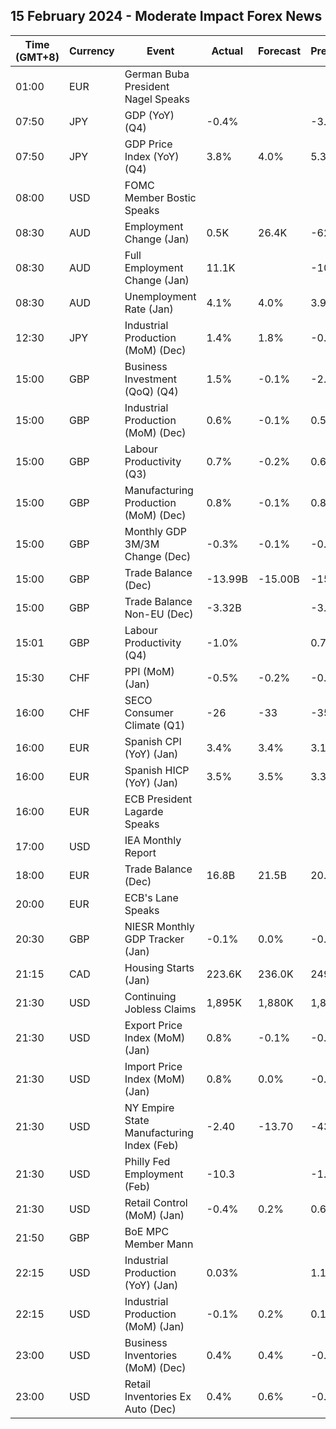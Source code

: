 ## 15 February 2024 - Moderate Impact Forex News

| Time (GMT+8) | Currency | Event | Actual | Forecast | Previous |
|------|----------|-------|--------|----------|----------|
| 01:00 | EUR | German Buba President Nagel Speaks |  |  |  |
| 07:50 | JPY | GDP (YoY) (Q4) | -0.4% |  | -3.3% |
| 07:50 | JPY | GDP Price Index (YoY) (Q4) | 3.8% | 4.0% | 5.3% |
| 08:00 | USD | FOMC Member Bostic Speaks |  |  |  |
| 08:30 | AUD | Employment Change (Jan) | 0.5K | 26.4K | -62.7K |
| 08:30 | AUD | Full Employment Change (Jan) | 11.1K |  | -109.5K |
| 08:30 | AUD | Unemployment Rate (Jan) | 4.1% | 4.0% | 3.9% |
| 12:30 | JPY | Industrial Production (MoM) (Dec) | 1.4% | 1.8% | -0.9% |
| 15:00 | GBP | Business Investment (QoQ) (Q4) | 1.5% | -0.1% | -2.8% |
| 15:00 | GBP | Industrial Production (MoM) (Dec) | 0.6% | -0.1% | 0.5% |
| 15:00 | GBP | Labour Productivity (Q3) | 0.7% | -0.2% | 0.6% |
| 15:00 | GBP | Manufacturing Production (MoM) (Dec) | 0.8% | -0.1% | 0.8% |
| 15:00 | GBP | Monthly GDP 3M/3M Change (Dec) | -0.3% | -0.1% | -0.2% |
| 15:00 | GBP | Trade Balance (Dec) | -13.99B | -15.00B | -15.13B |
| 15:00 | GBP | Trade Balance Non-EU (Dec) | -3.32B |  | -3.75B |
| 15:01 | GBP | Labour Productivity (Q4) | -1.0% |  | 0.7% |
| 15:30 | CHF | PPI (MoM) (Jan) | -0.5% | -0.2% | -0.6% |
| 16:00 | CHF | SECO Consumer Climate (Q1) | -26 | -33 | -35 |
| 16:00 | EUR | Spanish CPI (YoY) (Jan) | 3.4% | 3.4% | 3.1% |
| 16:00 | EUR | Spanish HICP (YoY) (Jan) | 3.5% | 3.5% | 3.3% |
| 16:00 | EUR | ECB President Lagarde Speaks |  |  |  |
| 17:00 | USD | IEA Monthly Report |  |  |  |
| 18:00 | EUR | Trade Balance (Dec) | 16.8B | 21.5B | 20.3B |
| 20:00 | EUR | ECB's Lane Speaks |  |  |  |
| 20:30 | GBP | NIESR Monthly GDP Tracker (Jan) | -0.1% | 0.0% | -0.3% |
| 21:15 | CAD | Housing Starts (Jan) | 223.6K | 236.0K | 249.0K |
| 21:30 | USD | Continuing Jobless Claims | 1,895K | 1,880K | 1,865K |
| 21:30 | USD | Export Price Index (MoM) (Jan) | 0.8% | -0.1% | -0.7% |
| 21:30 | USD | Import Price Index (MoM) (Jan) | 0.8% | 0.0% | -0.7% |
| 21:30 | USD | NY Empire State Manufacturing Index (Feb) | -2.40 | -13.70 | -43.70 |
| 21:30 | USD | Philly Fed Employment (Feb) | -10.3 |  | -1.8 |
| 21:30 | USD | Retail Control (MoM) (Jan) | -0.4% | 0.2% | 0.6% |
| 21:50 | GBP | BoE MPC Member Mann |  |  |  |
| 22:15 | USD | Industrial Production (YoY) (Jan) | 0.03% |  | 1.17% |
| 22:15 | USD | Industrial Production (MoM) (Jan) | -0.1% | 0.2% | 0.1% |
| 23:00 | USD | Business Inventories (MoM) (Dec) | 0.4% | 0.4% | -0.1% |
| 23:00 | USD | Retail Inventories Ex Auto (Dec) | 0.4% | 0.6% | -0.9% |
